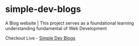 # simple-dev-blogs
A Blog website | This project serves as a foundational learning understanding fundamental of Web Development

Checkout Live - [Simple Dev Blogs](https://simple-dev-blogs-krunal-jagtap.netlify.app/)

